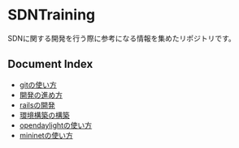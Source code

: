 SDNTraining
===========

SDNに関する開発を行う際に参考になる情報を集めたリポジトリです。

## Document Index

- [gitの使い方](docs/git.md)
- [開発の進め方](docs/how-to-develop.md)
- [railsの開発](docs/rails.md)
- [環境構築の構築](docs/environment.md)
- [opendaylightの使い方](docs/opendaylight.md)
- [mininetの使い方](docs/mininet.md)
